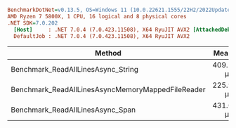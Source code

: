 ``` ini

BenchmarkDotNet=v0.13.5, OS=Windows 11 (10.0.22621.1555/22H2/2022Update/SunValley2)
AMD Ryzen 7 5800X, 1 CPU, 16 logical and 8 physical cores
.NET SDK=7.0.202
  [Host]     : .NET 7.0.4 (7.0.423.11508), X64 RyuJIT AVX2 [AttachedDebugger]
  DefaultJob : .NET 7.0.4 (7.0.423.11508), X64 RyuJIT AVX2


```
|                                            Method |     Mean |   Error |  StdDev | Allocated |
|-------------------------------------------------- |---------:|--------:|--------:|----------:|
|                Benchmark_ReadAllLinesAsync_String | 409.2 μs | 2.58 μs | 2.41 μs |  287.6 KB |
| Benchmark_ReadAllLinesAsyncMemoryMappedFileReader | 225.9 μs | 1.18 μs | 1.10 μs | 276.36 KB |
|                  Benchmark_ReadAllLinesAsync_Span | 431.0 μs | 3.85 μs | 3.60 μs | 287.59 KB |
